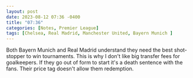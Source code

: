 ```yaml
---
layout: post
date: 2023-08-12 07:36 -0400
title: "07:36"
categories: [Notes, Premier League]
tags: [Chelsea, Real Madrid, Manchester United, Bayern Munich ]
---
```


Both Bayern Munich and Real Madrid understand they need the best shot-stopper to win tournaments. This is why I don't like big transfer fees for goalkeepers. If they go out of form to start it's a death sentence with the fans. Their price tag doesn't allow them redemption.


